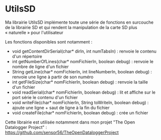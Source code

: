 UtilsSD
=======

Ma librairie UtilsSD implémente toute une série de fonctions en surcouche de la librairie SD et qui rendent la manipulation de la carte SD plus « naturelle » pour l'utilisateur 

Les fonctions disponibles sont notamment : 
* void getContentDirSerial(char* dirIn, int numTabsIn) : renvoie le contenu d'un répertoire
* int getNumberOfLines(char* nomFichierIn, boolean debug) : renvoie le nombre de ligne d'un fichier
* String getLine(char* nomFichierIn, int lineNumberIn, boolean debug) : renvoie une ligne à partir de son numéro
* int getFileSize(char* nomFichierIn, boolean debug) : renvoie la taille d'un fichier
* void readSerial(char* nomFichierIn, boolean debug) : lit et affiche sur le port série le contenu d'un fichier
* void writeFile(char* nomFichierIn, String toWriteIn, boolean debug) : ajoute une ligne + saut de ligne à la fin du fichier
* void createFile(char* nomFichierIn, boolean debug) : crée un fichier 

Cette librairie est utilisée notamment dans mon projet "The Open Datalogger Project" : 
https://github.com/sensor56/TheOpenDataloggerProject 

